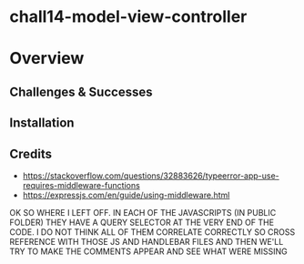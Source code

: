 # chall14-model-view-controller
# Overview
## Challenges & Successes
## Installation 
## Credits 
- https://stackoverflow.com/questions/32883626/typeerror-app-use-requires-middleware-functions
- https://expressjs.com/en/guide/using-middleware.html


OK SO WHERE I LEFT OFF. IN EACH OF THE JAVASCRIPTS (IN PUBLIC FOLDER) THEY HAVE A QUERY SELECTOR AT THE VERY END OF THE CODE. I DO NOT THINK ALL OF THEM CORRELATE CORRECTLY SO CROSS REFERENCE WITH THOSE JS AND HANDLEBAR FILES AND THEN WE'LL TRY TO MAKE THE COMMENTS APPEAR AND SEE WHAT WERE MISSING  